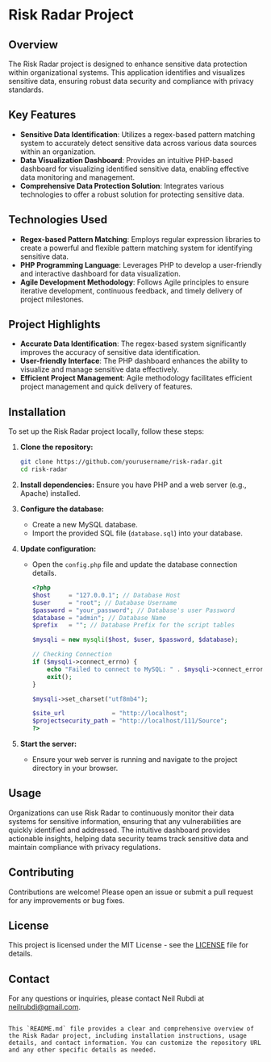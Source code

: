 # Risk Radar Project

## Overview

The Risk Radar project is designed to enhance sensitive data protection within organizational systems. This application identifies and visualizes sensitive data, ensuring robust data security and compliance with privacy standards.

## Key Features

- **Sensitive Data Identification**: Utilizes a regex-based pattern matching system to accurately detect sensitive data across various data sources within an organization.
- **Data Visualization Dashboard**: Provides an intuitive PHP-based dashboard for visualizing identified sensitive data, enabling effective data monitoring and management.
- **Comprehensive Data Protection Solution**: Integrates various technologies to offer a robust solution for protecting sensitive data.

## Technologies Used

- **Regex-based Pattern Matching**: Employs regular expression libraries to create a powerful and flexible pattern matching system for identifying sensitive data.
- **PHP Programming Language**: Leverages PHP to develop a user-friendly and interactive dashboard for data visualization.
- **Agile Development Methodology**: Follows Agile principles to ensure iterative development, continuous feedback, and timely delivery of project milestones.


## Project Highlights

- **Accurate Data Identification**: The regex-based system significantly improves the accuracy of sensitive data identification.
- **User-friendly Interface**: The PHP dashboard enhances the ability to visualize and manage sensitive data effectively.
- **Efficient Project Management**: Agile methodology facilitates efficient project management and quick delivery of features.


## Installation

To set up the Risk Radar project locally, follow these steps:

1. **Clone the repository:**
   ```bash
   git clone https://github.com/yourusername/risk-radar.git
   cd risk-radar
   ```

2. **Install dependencies:**
   Ensure you have PHP and a web server (e.g., Apache) installed.

3. **Configure the database:**
   - Create a new MySQL database.
   - Import the provided SQL file (`database.sql`) into your database.

4. **Update configuration:**
   - Open the `config.php` file and update the database connection details.
     ```php
     <?php
     $host     = "127.0.0.1"; // Database Host
     $user     = "root"; // Database Username
     $password = "your_password"; // Database's user Password
     $database = "admin"; // Database Name
     $prefix   = ""; // Database Prefix for the script tables
     
     $mysqli = new mysqli($host, $user, $password, $database);
     
     // Checking Connection
     if ($mysqli->connect_errno) {
         echo "Failed to connect to MySQL: " . $mysqli->connect_error;
         exit();
     }
     
     $mysqli->set_charset("utf8mb4");
     
     $site_url             = "http://localhost";
     $projectsecurity_path = "http://localhost/111/Source";
     ?>
     ```

5. **Start the server:**
   - Ensure your web server is running and navigate to the project directory in your browser.

## Usage

Organizations can use Risk Radar to continuously monitor their data systems for sensitive information, ensuring that any vulnerabilities are quickly identified and addressed. The intuitive dashboard provides actionable insights, helping data security teams track sensitive data and maintain compliance with privacy regulations.

## Contributing

Contributions are welcome! Please open an issue or submit a pull request for any improvements or bug fixes.

## License

This project is licensed under the MIT License - see the [LICENSE](LICENSE) file for details.

## Contact

For any questions or inquiries, please contact Neil Rubdi at neilrubdi@gmail.com.

```

This `README.md` file provides a clear and comprehensive overview of the Risk Radar project, including installation instructions, usage details, and contact information. You can customize the repository URL and any other specific details as needed.
